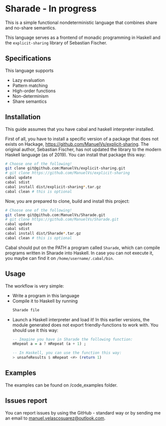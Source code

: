 # Sharade - In progress

This is a simple functional nondeterministic language that combines share and
no-share semantics.

This language serves as a frontend of monadic programming in Haskell and the
`explicit-sharing` library of Sebastian Fischer.

## Specifications

This language supports 

- Lazy evaluation
- Pattern matching
- High-order functions
- Non-determinism
- Share semantics

## Installation

This guide assumes that you have cabal and haskell interpreter installed.

First of all, you have to install a specific version of a package that does not
exists on Hackage, <https://github.com/ManuelVs/explicit-sharing>. The original
author, Sebastian Fischer, has not updated the library to the modern Haskell
language (as of 2019). You can install that package this way:

```bash
# Choose one of the following!
git clone git@github.com:ManuelVs/explicit-sharing.git
# git clone https://github.com/ManuelVs/explicit-sharing
cabal update
cabal sdist
cabal install dist/explicit-sharing*.tar.gz
cabal clean # this is optional
```

Now, you are prepared to clone, build and install this project:

```bash
# Choose one of the following!
git clone git@github.com:ManuelVs/Sharade.git
# git clone https://github.com/ManuelVs/Sharade.git
cabal update
cabal sdist
cabal install dist/Sharade*.tar.gz
cabal clean # this is optional
```

Cabal should put on the PATH a program called `Sharade`, which can compile
programs written in Sharade into Haskell. In case you can not execute it, you
maybe can find it on `/home/username/.cabal/bin`.

## Usage

The workflow is very simple:
- Write a program in this language
- Compile it to Haskell by running
  ```bash
  Sharade file
  ```
- Launch a Haskell interpreter and load it! In this earlier versions, the module
  generated does not export friendly-functions to work with. You should use it
  this way:
  ```Haskell
  -- Imagine you have in Sharade the following function:
  mRepeat a = a ? mRepeat (a + 1) ;

  -- In Haskell, you can use the function this way:
  > unsafeResults $ mRepeat <#> (return 1)
  ```

## Examples

The examples can be found on /code_examples folder.

## Issues report

You can report issues by using the GitHub - standard way or by sending me an
email to [manuel.velascosuarez@outlook.com](mailto:manuel.velascosuarez@outlook.com).
